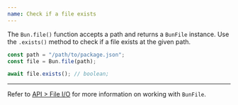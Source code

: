 ```yaml
---
name: Check if a file exists
---
```


The `Bun.file()` function accepts a path and returns a `BunFile` instance. Use the `.exists()` method to check if a file exists at the given path.

```ts
const path = "/path/to/package.json";
const file = Bun.file(path);

await file.exists(); // boolean;
```

---

Refer to [API > File I/O](https://bun.sh/docs/api/file-io) for more information on working with `BunFile`.
